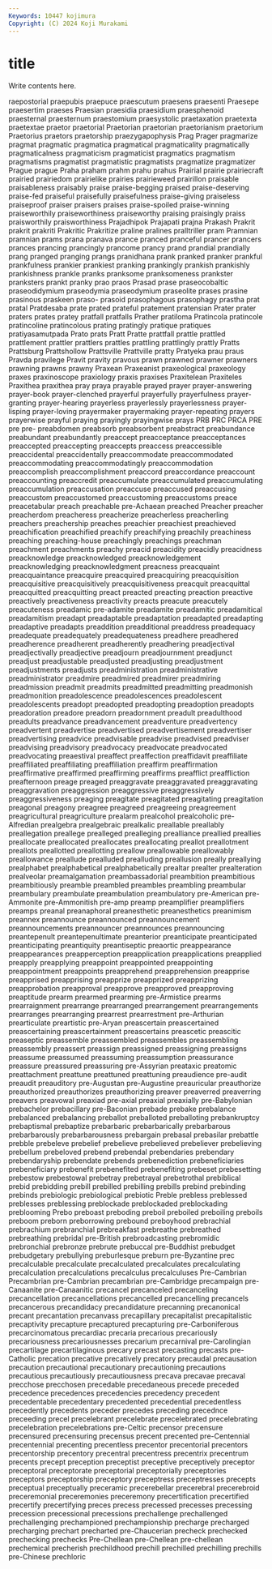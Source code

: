```yaml
---
Keywords: 10447 kojimura
Copyright: (C) 2024 Koji Murakami
---
```


# title

Write contents here.



raepostorial praepubis praepuce praescutum praesens praesenti Praesepe praesertim praeses Praesian
praesidia praesidium praesphenoid praesternal praesternum praestomium praesystolic praetaxation praetexta praetextae
praetor praetorial Praetorian praetorian praetorianism praetorium Praetorius praetors praetorship praezygapophysis
Prag Prager pragmarize pragmat pragmatic pragmatica pragmatical pragmaticality pragmatically pragmaticalness
pragmaticism pragmaticist pragmatics pragmatism pragmatisms pragmatist pragmatistic pragmatists pragmatize pragmatizer
Prague prague Praha praham prahm prahu prahus Prairial prairie prairiecraft
prairied prairiedom prairielike prairies prairieweed prairillon praisable praisableness praisably praise
praise-begging praised praise-deserving praise-fed praiseful praisefully praisefulness praise-giving praiseless praiseproof
praiser praisers praises praise-spoiled praise-winning praiseworthily praiseworthiness praiseworthy praising praisingly
praiss praisworthily praisworthiness Prajadhipok Prajapati prajna Prakash Prakrit prakrit prakriti
Prakritic Prakritize praline pralines pralltriller pram Pramnian pramnian prams prana
pranava prance pranced pranceful prancer prancers prances prancing prancingly prancome
prancy prand prandial prandially prang pranged pranging prangs pranidhana prank
pranked pranker prankful prankfulness prankier prankiest pranking prankingly prankish prankishly
prankishness prankle pranks pranksome pranksomeness prankster pranksters prankt pranky prao
praos Prasad prase praseocobaltic praseodidymium praseodymia praseodymium praseolite prases prasine
prasinous praskeen praso- prasoid prasophagous prasophagy prastha prat pratal Pratdesaba
prate prated prateful pratement pratensian Prater prater praters prates pratey
pratfall pratfalls Prather pratiloma Pratincola pratincole pratincoline pratincolous prating pratingly
pratique pratiques pratiyasamutpada Prato prats Pratt Pratte prattfall prattle prattled
prattlement prattler prattlers prattles prattling prattlingly prattly Pratts Prattsburg Prattshollow
Prattsville Prattville pratty Pratyeka prau praus Pravda pravilege Pravit pravity
pravous prawn prawned prawner prawners prawning prawns prawny Praxean Praxeanist
praxeological praxeology praxes praxinoscope praxiology praxis praxises Praxitelean Praxiteles Praxithea
praxithea pray praya prayable prayed prayer prayer-answering prayer-book prayer-clenched prayerful
prayerfully prayerfulness prayer-granting prayer-hearing prayerless prayerlessly prayerlessness prayer-lisping prayer-loving prayermaker
prayermaking prayer-repeating prayers prayerwise prayful praying prayingly prayingwise prays PRB
PRC PRCA PRE pre pre- preabdomen preabsorb preabsorbent preabstract preabundance
preabundant preabundantly preaccept preacceptance preacceptances preaccepted preaccepting preaccepts preaccess preaccessible
preaccidental preaccidentally preaccommodate preaccommodated preaccommodating preaccommodatingly preaccommodation preaccomplish preaccomplishment preaccord
preaccordance preaccount preaccounting preaccredit preaccumulate preaccumulated preaccumulating preaccumulation preaccusation preaccuse
preaccused preaccusing preaccustom preaccustomed preaccustoming preaccustoms preace preacetabular preach preachable
pre-Achaean preached Preacher preacher preacherdom preacheress preacherize preacherless preacherling preachers
preachership preaches preachier preachiest preachieved preachification preachified preachify preachifying preachily
preachiness preaching preaching-house preachingly preachings preachman preachment preachments preachy preacid
preacidity preacidly preacidness preacknowledge preacknowledged preacknowledgement preacknowledging preacknowledgment preacness preacquaint
preacquaintance preacquire preacquired preacquiring preacquisition preacquisitive preacquisitively preacquisitiveness preacquit preacquittal
preacquitted preacquitting preact preacted preacting preaction preactive preactively preactiveness preactivity
preacts preacute preacutely preacuteness preadamic pre-adamite preadamite preadamitic preadamitical preadamitism
preadapt preadaptable preadaptation preadapted preadapting preadaptive preadapts preaddition preadditional preaddress
preadequacy preadequate preadequately preadequateness preadhere preadhered preadherence preadherent preadherently preadhering
preadjectival preadjectivally preadjective preadjourn preadjournment preadjunct preadjust preadjustable preadjusted preadjusting
preadjustment preadjustments preadjusts preadministration preadministrative preadministrator preadmire preadmired preadmirer preadmiring
preadmission preadmit preadmits preadmitted preadmitting preadmonish preadmonition preadolescence preadolescences preadolescent
preadolescents preadopt preadopted preadopting preadoption preadopts preadoration preadore preadorn preadornment
preadult preadulthood preadults preadvance preadvancement preadventure preadvertency preadvertent preadvertise preadvertised
preadvertisement preadvertiser preadvertising preadvice preadvisable preadvise preadvised preadviser preadvising preadvisory
preadvocacy preadvocate preadvocated preadvocating preaestival preaffect preaffection preaffidavit preaffiliate preaffiliated
preaffiliating preaffiliation preaffirm preaffirmation preaffirmative preaffirmed preaffirming preaffirms preafflict preaffliction
preafternoon preage preaged preaggravate preaggravated preaggravating preaggravation preaggression preaggressive preaggressively
preaggressiveness preaging preagitate preagitated preagitating preagitation preagonal preagony preagree preagreed
preagreeing preagreement preagricultural preagriculture prealarm prealcohol prealcoholic pre-Alfredian prealgebra prealgebraic
prealkalic preallable preallably preallegation preallege prealleged prealleging prealliance preallied preallies
preallocate preallocated preallocates preallocating preallot preallotment preallots preallotted preallotting preallow
preallowable preallowably preallowance preallude prealluded prealluding preallusion preally preallying prealphabet
prealphabetical prealphabetically prealtar prealter prealteration prealveolar preamalgamation preambassadorial preambition preambitious
preambitiously preamble preambled preambles preambling preambular preambulary preambulate preambulation preambulatory
pre-American pre-Ammonite pre-Ammonitish pre-amp preamp preamplifier preamplifiers preamps preanal preanaphoral
preanesthetic preanesthetics preanimism preannex preannounce preannounced preannouncement preannouncements preannouncer preannounces
preannouncing preantepenult preantepenultimate preanterior preanticipate preanticipated preanticipating preantiquity preantiseptic preaortic
preappearance preappearances preapperception preapplication preapplications preapplied preapply preapplying preappoint preappointed
preappointing preappointment preappoints preapprehend preapprehension preapprise preapprised preapprising preapprize preapprized
preapprizing preapprobation preapproval preapprove preapproved preapproving preaptitude prearm prearmed prearming
pre-Armistice prearms prearraignment prearrange prearranged prearrangement prearrangements prearranges prearranging prearrest
prearrestment pre-Arthurian prearticulate preartistic pre-Aryan preascertain preascertained preascertaining preascertainment preascertains
preascetic preascitic preaseptic preassemble preassembled preassembles preassembling preassembly preassert preassign
preassigned preassigning preassigns preassume preassumed preassuming preassumption preassurance preassure preassured
preassuring pre-Assyrian preataxic preatomic preattachment preattune preattuned preattuning preaudience pre-audit
preaudit preauditory pre-Augustan pre-Augustine preauricular preauthorize preauthorized preauthorizes preauthorizing preaver
preaverred preaverring preavers preavowal preaxiad pre-axial preaxial preaxially pre-Babylonian prebachelor
prebacillary pre-Baconian prebade prebake prebalance prebalanced prebalancing preballot preballoted preballoting
prebankruptcy prebaptismal prebaptize prebarbaric prebarbarically prebarbarous prebarbarously prebarbarousness prebargain prebasal
prebasilar prebattle prebble prebeleve prebelief prebelieve prebelieved prebeliever prebelieving prebellum
prebeloved prebend prebendal prebendaries prebendary prebendaryship prebendate prebends prebenediction prebeneficiaries
prebeneficiary prebenefit prebenefited prebenefiting prebeset prebesetting prebestow prebestowal prebetray prebetrayal
prebetrothal prebiblical prebid prebidding prebill prebilled prebilling prebills prebind prebinding
prebinds prebiologic prebiological prebiotic Preble prebless preblessed preblesses preblessing preblockade
preblockaded preblockading preblooming Prebo preboast preboding preboil preboiled preboiling preboils
preboom preborn preborrowing prebound preboyhood prebrachial prebrachium prebranchial prebreakfast prebreathe
prebreathed prebreathing prebridal pre-British prebroadcasting prebromidic prebronchial prebronze prebrute prebuccal
pre-Buddhist prebudget prebudgetary prebullying preburlesque preburn pre-Byzantine prec precalculable precalculate
precalculated precalculates precalculating precalculation precalculations precalculus precalculuses Pre-Cambrian Precambrian pre-Cambrian
precambrian pre-Cambridge precampaign pre-Canaanite pre-Canaanitic precancel precanceled precanceling precancellation precancellations
precancelled precancelling precancels precancerous precandidacy precandidature precanning precanonical precant precantation
precanvass precapillary precapitalist precapitalistic precaptivity precapture precaptured precapturing pre-Carboniferous precarcinomatous
precardiac precaria precarious precariously precariousness precariousnesses precarium precarnival pre-Carolingian precartilage
precartilaginous precary precast precasting precasts pre-Catholic precation precative precatively precatory
precaudal precausation precaution precautional precautionary precautioning precautions precautious precautiously precautiousness
precava precavae precaval precchose precchosen precedable precedaneous precede preceded precedence
precedences precedencies precedency precedent precedentable precedentary precedented precedential precedentless precedently
precedents preceder precedes preceding precednce preceeding precel precelebrant precelebrate precelebrated
precelebrating precelebration precelebrations pre-Celtic precensor precensure precensured precensuring precensus precent
precented pre-Centennial precentennial precenting precentless precentor precentorial precentors precentorship precentory
precentral precentress precentrix precentrum precents precept preception preceptist preceptive preceptively
preceptor preceptoral preceptorate preceptorial preceptorially preceptories preceptors preceptorship preceptory preceptress
preceptresses precepts preceptual preceptually preceramic precerebellar precerebral precerebroid preceremonial preceremonies
preceremony precertification precertified precertify precertifying preces precess precessed precesses precessing
precession precessional precessions prechallenge prechallenged prechallenging prechampioned prechampionship precharge precharged
precharging prechart precharted pre-Chaucerian precheck prechecked prechecking prechecks Pre-Chellean pre-Chellean
pre-chellean prechemical precherish prechildhood prechill prechilled prechilling prechills pre-Chinese prechloric
